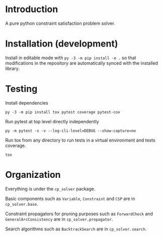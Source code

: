 # Introduction

A pure python constraint satisfaction problem solver.

# Installation (development)

Install in editable mode with `py -3 -m pip install -e .` so that
modifications in the repository are automatically synced with the
installed library.

# Testing
Install dependencies

`py -3 -m pip install tox pytest coverage pytest-cov`

Run pytest at top level directly independently

`py -m pytest -s -v --log-cli-level=DEBUG --show-capture=no`

Run tox from any directory to run tests in a virtual environment and tests coverage.

`tox`

# Organization
Everything is under the `cp_solver` package.

Basic components such as `Variable`, `Constraint` and `CSP` are in `cp_solver.base`.

Constraint propagators for pruning purposes such as `ForwardCheck` and
`GeneralArcConsistency` are in `cp_solver.propagator`.

Search algorithms such as `BacktrackSearch` are in `cp_solver.search`.
